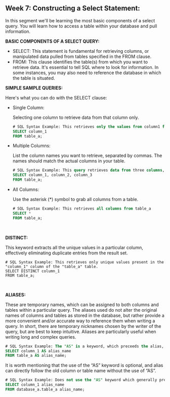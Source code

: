 <h2> Week 7: Constructing a Select Statement:</h2>

In this segment we'll be learning the most basic components of a select query. You will learn how to access a table within your database and pull information. 

<b>BASIC COMPONENTS OF A SELECT QUERY:</b>
<ul><li>SELECT: This statement is fundamental for retrieving columns, or manipulated data pulled from tables specified in the FROM clause.</li>
<li>FROM: This clause identifies the table(s) from which you want to retrieve data. It's essential to tell SQL where to look for information. In some instances, you may also need to reference the database in which the table is situated.</li></ul>

<b>SIMPLE SAMPLE QUERIES:</b>

Here's what you can do with the SELECT clause:

<ul>
<li>Single Column:
    <p>Selecting one column to retrieve data from that column only. </li>

```sql
# SQL Syntax Example: This retrieves only the values from column1 from table_a
SELECT column_1
FROM table_a;
```


<li> Multiple Columns: 
     <p>List the column names you want to retrieve, separated by commas. The names should match the actual columns in your table. </li>

```sql
# SQL Syntax Example: This query retrieves data from three columns, column1, column2, and column3 from table_a
SELECT column_1, column_2, column_3
FROM table_a;
```

<li>All Columns: 
    <p>Use the asterisk (*) symbol to grab all columns from a table.</p></li>

```sql
# SQL Syntax Example: This retrieves all columns from table_a
SELECT *
FROM table_a;
```
</ul>
<br>

<b>DISTINCT:</b>

This keyword extracts all the unique values in a particular column, effectively eliminating duplicate entries from the result set.

```
# SQL Syntax Example: This retrieves only unique values present in the "column_1" column of the "table_a" table.
SELECT DISTINCT column_1
FROM table_a;
```
<br>

<b>ALIASES:</b>

These are temporary names, which can be assigned to both columns and tables within a particular query. The aliases used do not alter the original names of columns and tables as stored in the database, but rather provide a more convenient and/or accurate way to reference them when writing a query. In short, there are temporary nicknames chosen by the writer of the query, but are best to keep intuitive. Aliases are particularly useful when writing long and complex queries.

```sql
# SQL Syntax Example: The "AS" is a keyword, which preceeds the alias, is used as an identifier of the alias.
SELECT column_1 AS alias_name
FROM table_a AS alias_name;
```

It is worth mentioning that the use of the “AS” keyword is optional, and alias can directly follow the old column or table name without the use of “AS”.

```sql
# SQL Syntax Example: Does not use the "AS" keyword which generally preceeds the alias.
SELECT column_1 alias_name
FROM database_a.table_a alias_name;	
```

